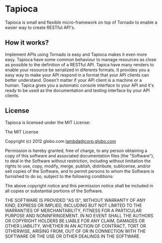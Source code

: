 Tapioca
=======

Tapioca is small and flexible micro-framework on top of Tornado to enable a
easier way to create RESTful API's.

How it works?
------------

Implement APIs using Tornado is easy and Tapioca makes it even more easy.
Tapioca have some common behaviour to manage resources as close as possible
to the definition of a RESTful API. Tapica have many renders to enable your
resource be serialized in diferents formats. It provides you a
easy way to make your API respond in a format that your API clients can better 
understand. Doesn't matter if your API client is a machine or a human. Tapica
gives you a automatic console interface to your API and it's ready to be used
as the documentation and testing interface by your API clients.


License
-------

Tapioca is licensed under the MIT License:

The MIT License

Copyright (c) 2012 globo.com lambda@corp.globo.com

Permission is hereby granted, free of charge, to any person obtaining a copy of
this software and associated documentation files (the "Software"), to deal in
the Software without restriction, including without limitation the rights to
use, copy, modify, merge, publish, distribute, sublicense, and/or sell copies
of the Software, and to permit persons to whom the Software is furnished to do
so, subject to the following conditions:

The above copyright notice and this permission notice shall be included in all
copies or substantial portions of the Software.

THE SOFTWARE IS PROVIDED "AS IS", WITHOUT WARRANTY OF ANY KIND, EXPRESS OR
IMPLIED, INCLUDING BUT NOT LIMITED TO THE WARRANTIES OF MERCHANTABILITY,
FITNESS FOR A PARTICULAR PURPOSE AND NONINFRINGEMENT. IN NO EVENT SHALL THE
AUTHORS OR COPYRIGHT HOLDERS BE LIABLE FOR ANY CLAIM, DAMAGES OR OTHER
LIABILITY, WHETHER IN AN ACTION OF CONTRACT, TORT OR OTHERWISE, ARISING FROM,
OUT OF OR IN CONNECTION WITH THE SOFTWARE OR THE USE OR OTHER DEALINGS IN THE
SOFTWARE.
